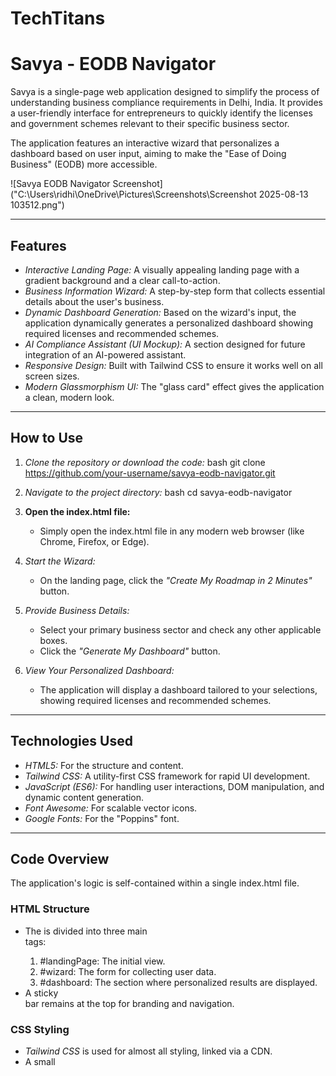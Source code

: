 # TechTitans
# Savya - EODB Navigator

Savya is a single-page web application designed to simplify the process of understanding business compliance requirements in Delhi, India. It provides a user-friendly interface for entrepreneurs to quickly identify the licenses and government schemes relevant to their specific business sector.

The application features an interactive wizard that personalizes a dashboard based on user input, aiming to make the "Ease of Doing Business" (EODB) more accessible.

![Savya EODB Navigator Screenshot]("C:\Users\ridhi\OneDrive\Pictures\Screenshots\Screenshot 2025-08-13 103512.png")


---

## Features

-   *Interactive Landing Page:* A visually appealing landing page with a gradient background and a clear call-to-action.
-   *Business Information Wizard:* A step-by-step form that collects essential details about the user's business.
-   *Dynamic Dashboard Generation:* Based on the wizard's input, the application dynamically generates a personalized dashboard showing required licenses and recommended schemes.
-   *AI Compliance Assistant (UI Mockup):* A section designed for future integration of an AI-powered assistant.
-   *Responsive Design:* Built with Tailwind CSS to ensure it works well on all screen sizes.
-   *Modern Glassmorphism UI:* The "glass card" effect gives the application a clean, modern look.

---

## How to Use

1.  *Clone the repository or download the code:*
    bash
    git clone https://github.com/your-username/savya-eodb-navigator.git
    
2.  *Navigate to the project directory:*
    bash
    cd savya-eodb-navigator
    
3.  **Open the index.html file:**
    -   Simply open the index.html file in any modern web browser (like Chrome, Firefox, or Edge).

4.  *Start the Wizard:*
    -   On the landing page, click the *"Create My Roadmap in 2 Minutes"* button.

5.  *Provide Business Details:*
    -   Select your primary business sector and check any other applicable boxes.
    -   Click the *"Generate My Dashboard"* button.

6.  *View Your Personalized Dashboard:*
    -   The application will display a dashboard tailored to your selections, showing required licenses and recommended schemes.

---

## Technologies Used

-   *HTML5:* For the structure and content.
-   *Tailwind CSS:* A utility-first CSS framework for rapid UI development.
-   *JavaScript (ES6):* For handling user interactions, DOM manipulation, and dynamic content generation.
-   *Font Awesome:* For scalable vector icons.
-   *Google Fonts:* For the "Poppins" font.

---

## Code Overview

The application's logic is self-contained within a single index.html file.

### HTML Structure

-   The <body> is divided into three main <section> tags:
    1.  #landingPage: The initial view.
    2.  #wizard: The form for collecting user data.
    3.  #dashboard: The section where personalized results are displayed.
-   A sticky <nav> bar remains at the top for branding and navigation.

### CSS Styling

-   *Tailwind CSS* is used for almost all styling, linked via a CDN.
-   A small <style> block in the <head> contains custom CSS for:
    -   .gradient-bg: The animated gradient background.
    -   .glass-card: The "glassmorphism" effect.
    -   .hidden-section & .visible-section: Classes to control the single-page transitions.

### JavaScript Logic

-   The entire script is contained within a <script> tag at the end of the <body>.
-   *DOM Element Selection:* Key elements are selected and stored in constants.
-   **showSection(section):** A function that manages which section is currently visible.
-   *Event Listeners:*
    -   An event listener on the startWizardBtn transitions the view to the wizard.
    -   A submit event listener on the wizardForm captures user input and calls the dashboard generation function.
-   **db object:** A simple in-memory JavaScript object acts as a database, holding the data for licenses and schemes and their requirement rules.
-   **generateDashboard(selections):** This core function filters the db object based on user selections and uses template literals to dynamically generate the HTML for the dashboard cards.
